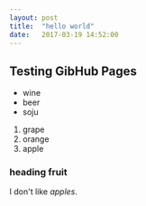 ```yaml
---
layout: post
title:  "hello world"
date:   2017-03-19 14:52:00
---
```


## Testing GibHub Pages

* wine
* beer
* soju

1. grape
2. orange
3. apple

### heading fruit ###

I don't like *apples*.
